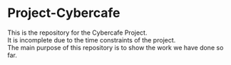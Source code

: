 # Project-Cybercafe
This is the repository for the Cybercafe Project.  
It is incomplete due to the time constraints of the project.  
The main purpose of this repository is to show the work we have done so far.  
